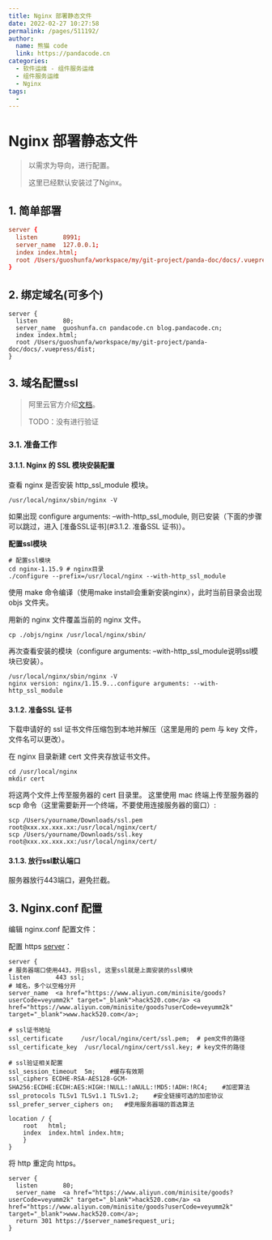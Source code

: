 ```yaml
---
title: Nginx 部署静态文件
date: 2022-02-27 10:27:58
permalink: /pages/511192/
author: 
  name: 熊猫 code
  link: https://pandacode.cn
categories: 
  - 软件运维 - 组件服务运维
  - 组件服务运维
  - Nginx
tags: 
  - 
---
```


# Nginx 部署静态文件

> 以需求为导向，进行配置。
>
> 这里已经默认安装过了Nginx。

## 1. 简单部署

```conf
server {
  listen       8991;                                                         
  server_name  127.0.0.1;     
  index index.html;
  root /Users/guoshunfa/workspace/my/git-project/panda-doc/docs/.vuepress/dist;
}
```

## 2. 绑定域名(可多个)

```shell
server {
  listen       80;                                                         
  server_name  guoshunfa.cn pandacode.cn blog.pandacode.cn;     
  index index.html;
  root /Users/guoshunfa/workspace/my/git-project/panda-doc/docs/.vuepress/dist;
}
```

## 3. 域名配置ssl

> 阿里云官方介绍[文档](https://developer.aliyun.com/article/766958)。
>
> TODO：没有进行验证

### 3.1. 准备工作

#### 3.1.1. Nginx 的 SSL 模块安装配置

查看 nginx 是否安装 http_ssl_module 模块。

```shell
/usr/local/nginx/sbin/nginx -V
```

如果出现 configure arguments: –with-http_ssl_module, 则已安装（下面的步骤可以跳过，进入 [准备SSL证书](#3.1.2. 准备SSL 证书)）。

**配置ssl模块**

```shell
# 配置ssl模块
cd nginx-1.15.9 # nginx目录
./configure --prefix=/usr/local/nginx --with-http_ssl_module
```

使用 make 命令编译（使用make install会重新安装nginx），此时当前目录会出现 objs 文件夹。

用新的 nginx 文件覆盖当前的 nginx 文件。

```shell
cp ./objs/nginx /usr/local/nginx/sbin/
```

再次查看安装的模块（configure arguments: –with-http_ssl_module说明ssl模块已安装）。

```shell
/usr/local/nginx/sbin/nginx -V
nginx version: nginx/1.15.9...configure arguments: --with-http_ssl_module
```

#### 3.1.2. 准备SSL 证书

下载申请好的 ssl 证书文件压缩包到本地并解压（这里是用的 pem 与 key 文件，文件名可以更改）。

在 nginx 目录新建 cert 文件夹存放证书文件。

```shell
cd /usr/local/nginx
mkdir cert
```

将这两个文件上传至服务器的 cert 目录里。
这里使用 mac 终端上传至服务器的 scp 命令（这里需要新开一个终端，不要使用连接服务器的窗口）:

```shell
scp /Users/yourname/Downloads/ssl.pem root@xxx.xx.xxx.xx:/usr/local/nginx/cert/
scp /Users/yourname/Downloads/ssl.key root@xxx.xx.xxx.xx:/usr/local/nginx/cert/
```

#### 3.1.3. 放行ssl默认端口

服务器放行443端口，避免拦截。

## 3. Nginx.conf 配置

编辑 nginx.conf 配置文件：

配置 https [server](https://www.aliyun.com/minisite/goods?spm=a2c6h.12873639.0.0.c59a5caahlH2sx&userCode=veyumm2k)：

```
server {
# 服务器端口使用443，开启ssl, 这里ssl就是上面安装的ssl模块
listen       443 ssl;
# 域名，多个以空格分开
server_name  <a href="https://www.aliyun.com/minisite/goods?userCode=veyumm2k" target="_blank">hack520.com</a> <a href="https://www.aliyun.com/minisite/goods?userCode=veyumm2k" target="_blank">www.hack520.com</a>;

# ssl证书地址
ssl_certificate     /usr/local/nginx/cert/ssl.pem;  # pem文件的路径
ssl_certificate_key  /usr/local/nginx/cert/ssl.key; # key文件的路径

# ssl验证相关配置
ssl_session_timeout  5m;    #缓存有效期
ssl_ciphers ECDHE-RSA-AES128-GCM-SHA256:ECDHE:ECDH:AES:HIGH:!NULL:!aNULL:!MD5:!ADH:!RC4;    #加密算法
ssl_protocols TLSv1 TLSv1.1 TLSv1.2;    #安全链接可选的加密协议
ssl_prefer_server_ciphers on;   #使用服务器端的首选算法

location / {
    root   html;
    index  index.html index.htm;
	}
}
```

将 http 重定向 https。

```
server {
  listen       80;
  server_name  <a href="https://www.aliyun.com/minisite/goods?userCode=veyumm2k" target="_blank">hack520.com</a> <a href="https://www.aliyun.com/minisite/goods?userCode=veyumm2k" target="_blank">www.hack520.com</a>;
  return 301 https://$server_name$request_uri;
}
```
